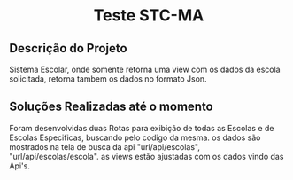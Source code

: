 <h1 align="center">Teste STC-MA</h1>

## Descrição do Projeto
Sistema Escolar, onde somente retorna uma view com os dados da escola solicitada, retorna tambem os dados no formato Json.

## Soluções Realizadas até o momento
Foram desenvolvidas duas Rotas para exibição de todas as Escolas
e de Escolas Especificas, buscando pelo codigo da mesma.
os dados são mostrados na tela de busca da api "url/api/escolas", "url/api/escolas/escola".
as views estão ajustadas com os dados vindo das Api's.
